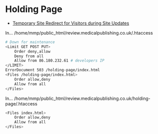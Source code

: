# Holding Page
* [Temporary Site Redirect for Visitors during Site Updates](https://perishablepress.com/temporary-site-redirect-for-visitors-during-site-updates/)

In... /home/mmp/public_html/review.medicalpublishing.co.uk/.htaccess

```sh
# Down for maintenance
<Limit GET POST PUT>
	Order deny,allow
	Deny from all
	Allow from 86.180.232.61 # developers IP
</LIMIT>
ErrorDocument 503 /holding-page/index.html
<Files /holding-page/index.html>
	Order allow,deny
	Allow from all
</Files>
```

In... /home/mmp/public_html/review.medicalpublishing.co.uk/holding-page/.htaccess

```sh
<Files index.html>
	Order allow,deny
	Allow from all
</Files>
```
